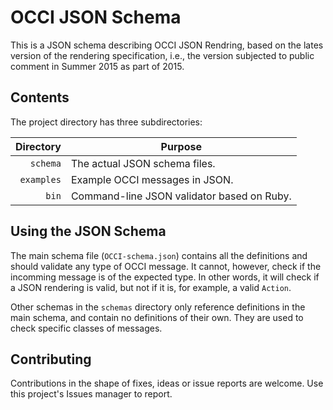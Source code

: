 # OCCI JSON Schema

This is a JSON schema describing OCCI JSON Rendring, based on the lates version of the rendering specification, i.e., the version subjected to public comment in Summer 2015 as part of 2015.

## Contents

The project directory has three subdirectories:

| Directory | Purpose |
| ----------:| ------------------------------------------ |
| `schema`   | The actual JSON schema files.              |
| `examples` | Example OCCI messages in JSON.             |
| `bin`      | Command-line JSON validator based on Ruby. |

## Using the JSON Schema

The main schema file (`OCCI-schema.json`) contains all the definitions and should validate any type of OCCI message. It cannot, however, check if the incomming message is of the expected type. In other words, it will check if a JSON rendering is valid, but not if it is, for example, a valid `Action`.

Other schemas in the `schemas` directory only reference definitions in the main schema, and contain no definitions of their own. They are used to check specific classes of messages.

## Contributing

Contributions in the shape of fixes, ideas or issue reports are welcome. Use this project's Issues manager to report.

